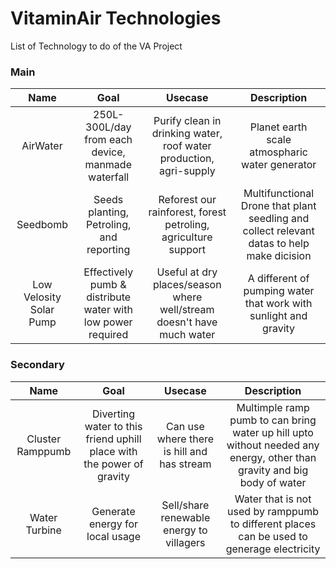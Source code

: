 # VitaminAir Technologies

List of Technology to do of the VA Project

### Main

|       Name               |      Goal                                         |      Usecase                                                       |             Description                        |
|:------------------------:|:-------------------------------------------------:|:------------------------------------------------------------------:|:----------------------------------------------:|
| AirWater                 | 250L-300L/day from each device, manmade waterfall | Purify clean in drinking water, roof water production, agri-supply | Planet earth scale atmospharic water generator |
| Seedbomb                 | Seeds planting, Petroling, and reporting          | Reforest our rainforest, forest petroling, agriculture support     | Multifunctional Drone that plant seedling and collect relevant datas to help make dicision| 
| Low Velosity Solar Pump  | Effectively pumb & distribute water with low power required | Useful at dry places/season where well/stream doesn't have much water | A different of pumping water that work with sunlight and gravity |

### Secondary

| Name | Goal | Usecase | Description | 
|:----:|:----:|:-------:|:-----------:|
| Cluster Ramppumb | Diverting water to this friend uphill place with the power of gravity | Can use where there is hill and has stream | Multimple ramp pumb to can bring water up hill upto without needed any energy, other than gravity and big body of water| 
| Water Turbine | Generate energy for local usage | Sell/share renewable energy to villagers | Water that is not used by ramppumb to different places can be used to generage electricity |
